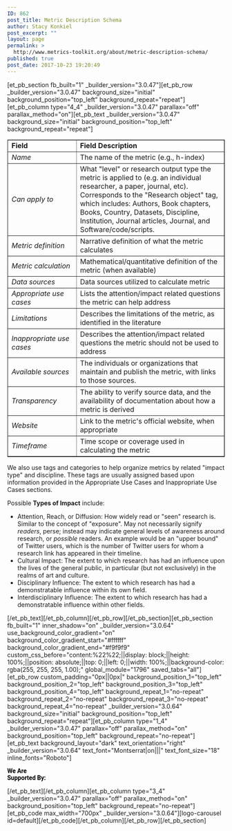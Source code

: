 ```yaml
---
ID: 862
post_title: Metric Description Schema
author: Stacy Konkiel
post_excerpt: ""
layout: page
permalink: >
  http://www.metrics-toolkit.org/about/metric-description-schema/
published: true
post_date: 2017-10-23 19:20:49
---
```

[et_pb_section fb_built="1" _builder_version="3.0.47"][et_pb_row _builder_version="3.0.47" background_size="initial" background_position="top_left" background_repeat="repeat"][et_pb_column type="4_4" _builder_version="3.0.47" parallax="off" parallax_method="on"][et_pb_text _builder_version="3.0.47" background_size="initial" background_position="top_left" background_repeat="repeat"]<table dir="ltr" border="1" cellspacing="0" cellpadding="0"><colgroup> <col width="219" /> <col width="555" /></colgroup>
<tbody>
<tr>
<td><strong>Field</strong></td>
<td><strong>Field Description</strong></td>
</tr>
<tr>
<td><em>Name</em></td>
<td>The name of the metric (e.g., h-index)</td>
</tr>
<tr>
<td><em>Can apply to</em></td>
<td>What "level" or research output type the metric is applied to (e.g. an individual researcher, a paper, journal, etc). Corresponds to the "Research object" tag, which includes: Authors, Book chapters, Books, Country, Datasets, Discipline, Institution, Journal articles, Journal, and Software/code/scripts.</td>
</tr>
<tr>
<td><em>Metric definition</em></td>
<td>Narrative definition of what the metric calculates</td>
</tr>
<tr>
<td><em>Metric calculation</em></td>
<td>Mathematical/quantitative definition of the metric (when available)</td>
</tr>
<tr>
<td><em>Data sources</em></td>
<td>Data sources utilized to calculate metric</td>
</tr>
<tr>
<td><em>Appropriate use cases</em></td>
<td>Lists the attention/impact related questions the metric can help address</td>
</tr>
<tr>
<td><em>Limitations</em></td>
<td>Describes the limitations of the metric, as identified in the literature</td>
</tr>
<tr>
<td><em>Inappropriate use cases</em></td>
<td>Describes the attention/impact related questions the metric should not be used to address</td>
</tr>
<tr>
<td><em>Available sources</em></td>
<td>
<div>
<div>The individuals or organizations that maintain and publish the metric, with links to those sources.</div>
</div>
</td>
</tr>
<tr>
<td><em>Transparency</em></td>
<td>
<div>
<div>The ability to verify source data, and the availability of documentation about how a metric is derived</div>
</div>
</td>
</tr>
<tr>
<td><em>Website</em></td>
<td>Link to the metric's official website, when appropriate</td>
</tr>
<tr>
<td><em>Timeframe</em></td>
<td scope="">Time scope or coverage used in calculating the metric</td>
</tr>
</tbody>
</table>

<p>We also use tags and categories to help organize metrics by related "impact type" and discipline. These tags are usually assigned based upon information provided in the Appropriate Use Cases and Inappropriate Use Cases sections.</p>

<p>Possible <strong>Types of Impact</strong> include:</p>

<ul>
  <li>Attention, Reach, or Diffusion: How widely read or "seen" research is. Similar to the concept of "exposure". May not necessarily signify <i>readers</i>, perse; instead may indicate general levels of awareness around research, or <i>possible</i> readers. An example would be an "upper bound" of Twitter users, which is the number of Twitter users for whom a research link has appeared in their timeline.</li>
  <li>Cultural Impact: The extent to which research has had an influence upon the lives of the general public, in particular (but not exclusively) in the realms of art and culture.</li>  
  <li>Disciplinary Influence: The extent to which research has had a demonstratable influence within its own field.</li>
  <li>Interdisciplinary Influence: The extent to which research has had a demonstratable influence within other fields.</li>
</ul>
    

[/et_pb_text][/et_pb_column][/et_pb_row][/et_pb_section][et_pb_section fb_built="1" inner_shadow="on" _builder_version="3.0.64" use_background_color_gradient="on" background_color_gradient_start="#ffffff" background_color_gradient_end="#f9f9f9" custom_css_before="content:%22%22;||display: block;||height: 100%;||position: absolute;||top: 0;||left: 0;||width: 100%;||background-color: rgba(255, 255, 255, 1.00);" global_module="1796" saved_tabs="all"][et_pb_row custom_padding="0px||0px|" background_position_1="top_left" background_position_2="top_left" background_position_3="top_left" background_position_4="top_left" background_repeat_1="no-repeat" background_repeat_2="no-repeat" background_repeat_3="no-repeat" background_repeat_4="no-repeat" _builder_version="3.0.64" background_size="initial" background_position="top_left" background_repeat="repeat"][et_pb_column type="1_4" _builder_version="3.0.47" parallax="off" parallax_method="on" background_position="top_left" background_repeat="no-repeat"][et_pb_text background_layout="dark" text_orientation="right" _builder_version="3.0.64" text_font="Montserrat|on|||" text_font_size="18" inline_fonts="Roboto"]
<p><strong><span style="color: #000000; font-family: Roboto;">We Are </span></strong><br /><strong><span style="color: #000000; font-family: Roboto;">Supported By:</span></strong></p>
[/et_pb_text][/et_pb_column][et_pb_column type="3_4" _builder_version="3.0.47" parallax="off" parallax_method="on" background_position="top_left" background_repeat="no-repeat"][et_pb_code max_width="700px" _builder_version="3.0.64"][logo-carousel id=default][/et_pb_code][/et_pb_column][/et_pb_row][/et_pb_section]
